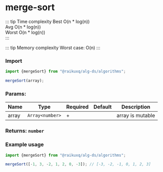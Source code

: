 # merge-sort

::: tip Time complexity
Best O(n * log(n))   
Avg O(n * log(n))    
Worst O(n * log(n))    
:::

::: tip Memory complexity
Worst case: O(n)
:::

### Import

```ts
import {mergeSort} from "@raikuxq/alg-ds/algorithms";

mergeSort(array);
```

### Params:

| Name  | Type            | Required | Default | Description      |
|-------|-----------------|----------|---------|------------------|
| array | `Array<number>` | +        |         | array is mutable |

### Returns: `number`

### Example usage

```ts
import {mergeSort} from "@raikuxq/alg-ds/algorithms";

mergeSort([-1, 3, -2, 1, 2, 0, -3]); // [-3, -2, -1, 0, 1, 2, 3]
```

